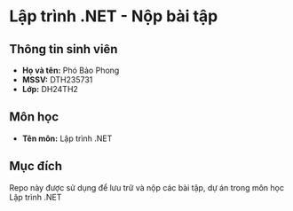 # Lập trình .NET - Nộp bài tập

## Thông tin sinh viên
- **Họ và tên:** Phó Bảo Phong  
- **MSSV:** DTH235731  
- **Lớp:** DH24TH2  

## Môn học
- **Tên môn:** Lập trình .NET  

## Mục đích
Repo này được sử dụng để lưu trữ và nộp các bài tập, dự án trong môn học Lập trình .NET
